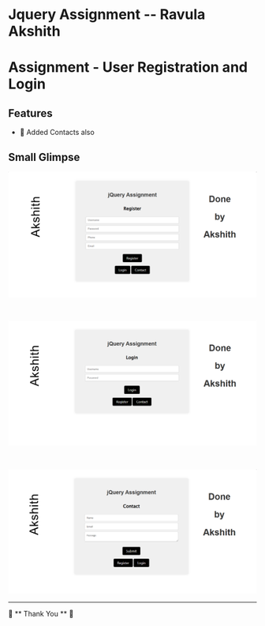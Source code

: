 # Jquery Assignment  -- Ravula Akshith 

# Assignment - User Registration and Login 

## Features 
- 🚀 Added Contacts also 

## Small Glimpse
![App Screenshot](gallery/Screenshot.png)

&nbsp;  

![App Screenshot](gallery/Screenshot1.png)  

&nbsp;  

![App Screenshot](gallery/Screenshot2.png)  


---
📢 ** Thank You ** 🚀 

